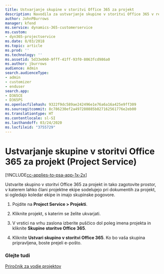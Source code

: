 ```yaml
---
title: Ustvarjanje skupine v storitvi Office 365 za projekt
description: Navodila za ustvarjanje skupine v storitvi Office 365 v rešitvi Project Service
author: JohnPBurrows
manager: kfend
ms.service: dynamics-365-customerservice
ms.custom:
- dyn365-projectservice
ms.date: 8/03/2018
ms.topic: article
ms.prod: ''
ms.technology: ''
ms.assetid: 5d33e060-9fff-41ff-93f0-8063fcd986a0
ms.author: jburrows
audience: Admin
search.audienceType:
- admin
- customizer
- enduser
search.app:
- D365CE
- D365PS
ms.openlocfilehash: 9322f9dc589ae242496e1e76a6a16a425e9ff309
ms.sourcegitcommit: 8c786230ef2a497280885b827162561776e2eb00
ms.translationtype: HT
ms.contentlocale: sl-SI
ms.lasthandoff: 03/24/2020
ms.locfileid: "3755729"
---
```

# <a name="create-an-office-365-group-for-a-project-project-service"></a>Ustvarjanje skupine v storitvi Office 365 za projekt (Project Service)

[!INCLUDE[cc-applies-to-psa-app-1x-2x](../includes/cc-applies-to-psa-app-1x-2x.md)]

Ustvarite skupino v storitvi Office 365 za projekt in tako zagotovite prostor, v katerem lahko člani projektne ekipe sodelujejo pri dokumentih za projekt, si ogledajo koledar ekipe in imajo skupinske pogovore.  
  
1.  Pojdite na **Project Service > Projekti**.  
  
2.  Kliknite projekt, s katerim se želite ukvarjati.  
  
3.  V vrstici na vrhu zaslona izberite puščico dol poleg imena projekta in kliknite **Skupine storitve Office 365**.  
  
4.  Kliknite **Ustvari skupino v storitvi Office 365**. Ko bo vaša skupina pripravljena, boste prejeli e-pošto.  
  
### <a name="see-also"></a>Glejte tudi  
 [Priročnik za vodje projektov](../project-service/project-manager-guide.md)
